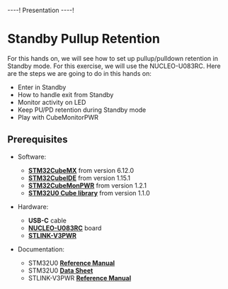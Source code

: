 ----!
Presentation
----!

# Standby Pullup Retention
For this hands on, we will see how to set up pullup/pulldown retention in Standby mode. For this exercise, we will use the NUCLEO-U083RC. Here are the steps we are going to do in this hands on:

- Enter in Standby​
- How to handle exit from Standby ​
- Monitor activity on LED​
- Keep PU/PD retention during Standby mode​
- Play with CubeMonitorPWR

## Prerequisites
- Software:
  - **[STM32CubeMX](https://www.st.com/en/development-tools/stm32cubemx.html)** from version 6.12.0
  - **[STM32CubeIDE](https://www.st.com/en/development-tools/stm32cubeide.html)** from version 1.15.1
  - **[STM32CubeMonPWR](https://www.st.com/en/development-tools/stm32cubemonpwr.html)** from version 1.2.1
  - **[STM32U0 Cube library](https://www.st.com/en/embedded-software/stm32cubeu0.html)** from version 1.1.0

- Hardware:
  - **USB-C** cable
  - **[NUCLEO-U083RC](https://www.st.com/en/evaluation-tools/nucleo-u083rc.html)** board
  - **[STLINK-V3PWR](https://www.st.com/en/development-tools/stlink-v3pwr.html#documentation)**

- Documentation:
  - STM32U0 **[Reference Manual](https://www.st.com/resource/en/user_manual/um3261-stm32u0-series-safety-manual-stmicroelectronics.pdf)**
  - STM32U0 **[Data Sheet](https://www.st.com/resource/en/datasheet/stm32u083cc.pdf)**
  - STLINK-V3PWR **[Reference Manual](https://www.st.com/resource/en/user_manual/um3097-source-measurement-unit-smu-and-debuggerprogrammer-for-stm32-microcontrollers-stmicroelectronics.pdf)**
